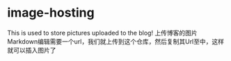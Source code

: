 # image-hosting
This is used to store pictures uploaded to the blog!
上传博客的图片Markdown编辑需要一个url，我们就上传到这个仓库，然后复制其Url至![]()中，这样就可以插入图片了
